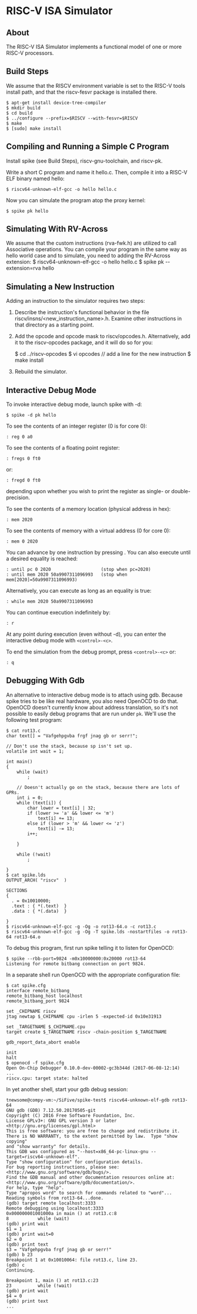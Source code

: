 RISC-V ISA Simulator
======================
About
-------------

The RISC-V ISA Simulator implements a functional model of one or more
RISC-V processors.

Build Steps
---------------

We assume that the RISCV environment variable is set to the RISC-V tools
install path, and that the riscv-fesvr package is installed there.

    $ apt-get install device-tree-compiler
    $ mkdir build
    $ cd build
    $ ../configure --prefix=$RISCV --with-fesvr=$RISCV
    $ make
    $ [sudo] make install

Compiling and Running a Simple C Program
-------------------------------------------

Install spike (see Build Steps), riscv-gnu-toolchain, and riscv-pk.

Write a short C program and name it hello.c.  Then, compile it into a RISC-V
ELF binary named hello:

    $ riscv64-unknown-elf-gcc -o hello hello.c

Now you can simulate the program atop the proxy kernel:

    $ spike pk hello

Simulating With RV-Across
-------------------------
We assume that the custom instructions (rva-fwk.h) are utilized to call Associative operations. You can compile your program in the same way as hello world case and to simulate, you need to adding the RV-Across extension:
    $ riscv64-unknown-elf-gcc -o hello hello.c
    $ spike pk --extension=rva hello

Simulating a New Instruction
------------------------------------

Adding an instruction to the simulator requires two steps:

  1.  Describe the instruction's functional behavior in the file
      riscv/insns/<new_instruction_name>.h.  Examine other instructions
      in that directory as a starting point.

  2.  Add the opcode and opcode mask to riscv/opcodes.h.  Alternatively,
      add it to the riscv-opcodes package, and it will do so for you:

         $ cd ../riscv-opcodes
         $ vi opcodes       // add a line for the new instruction
         $ make install

  3.  Rebuild the simulator.

Interactive Debug Mode
---------------------------

To invoke interactive debug mode, launch spike with -d:

    $ spike -d pk hello

To see the contents of an integer register (0 is for core 0):

    : reg 0 a0

To see the contents of a floating point register:

    : fregs 0 ft0

or:

    : fregd 0 ft0

depending upon whether you wish to print the register as single- or double-precision.

To see the contents of a memory location (physical address in hex):

    : mem 2020

To see the contents of memory with a virtual address (0 for core 0):

    : mem 0 2020

You can advance by one instruction by pressing <enter>. You can also
execute until a desired equality is reached:

    : until pc 0 2020                   (stop when pc=2020)
    : until mem 2020 50a9907311096993   (stop when mem[2020]=50a9907311096993)

Alternatively, you can execute as long as an equality is true:

    : while mem 2020 50a9907311096993

You can continue execution indefinitely by:

    : r

At any point during execution (even without -d), you can enter the
interactive debug mode with `<control>-<c>`.

To end the simulation from the debug prompt, press `<control>-<c>` or:

    : q

Debugging With Gdb
------------------

An alternative to interactive debug mode is to attach using gdb. Because spike
tries to be like real hardware, you also need OpenOCD to do that. OpenOCD
doesn't currently know about address translation, so it's not possible to
easily debug programs that are run under `pk`. We'll use the following test
program:
```
$ cat rot13.c 
char text[] = "Vafgehpgvba frgf jnag gb or serr!";

// Don't use the stack, because sp isn't set up.
volatile int wait = 1;

int main()
{
    while (wait)
        ;

    // Doesn't actually go on the stack, because there are lots of GPRs.
    int i = 0;
    while (text[i]) {
        char lower = text[i] | 32;
        if (lower >= 'a' && lower <= 'm')
            text[i] += 13;
        else if (lower > 'm' && lower <= 'z')
            text[i] -= 13;
        i++;
    
    }

    while (!wait)
        ;

}
$ cat spike.lds 
OUTPUT_ARCH( "riscv"  )

SECTIONS
{
  . = 0x10010000;
  .text : { *(.text)  }
  .data : { *(.data)  }

}
$ riscv64-unknown-elf-gcc -g -Og -o rot13-64.o -c rot13.c
$ riscv64-unknown-elf-gcc -g -Og -T spike.lds -nostartfiles -o rot13-64 rot13-64.o
```

To debug this program, first run spike telling it to listen for OpenOCD:
```
$ spike --rbb-port=9824 -m0x10000000:0x20000 rot13-64
Listening for remote bitbang connection on port 9824.
```

In a separate shell run OpenOCD with the appropriate configuration file:
```
$ cat spike.cfg 
interface remote_bitbang
remote_bitbang_host localhost
remote_bitbang_port 9824

set _CHIPNAME riscv
jtag newtap $_CHIPNAME cpu -irlen 5 -expected-id 0x10e31913

set _TARGETNAME $_CHIPNAME.cpu
target create $_TARGETNAME riscv -chain-position $_TARGETNAME

gdb_report_data_abort enable

init
halt
$ openocd -f spike.cfg
Open On-Chip Debugger 0.10.0-dev-00002-gc3b344d (2017-06-08-12:14)
...
riscv.cpu: target state: halted
```

In yet another shell, start your gdb debug session:
```
tnewsome@compy-vm:~/SiFive/spike-test$ riscv64-unknown-elf-gdb rot13-64
GNU gdb (GDB) 7.12.50.20170505-git
Copyright (C) 2016 Free Software Foundation, Inc.
License GPLv3+: GNU GPL version 3 or later <http://gnu.org/licenses/gpl.html>
This is free software: you are free to change and redistribute it.
There is NO WARRANTY, to the extent permitted by law.  Type "show copying"
and "show warranty" for details.
This GDB was configured as "--host=x86_64-pc-linux-gnu --target=riscv64-unknown-elf".
Type "show configuration" for configuration details.
For bug reporting instructions, please see:
<http://www.gnu.org/software/gdb/bugs/>.
Find the GDB manual and other documentation resources online at:
<http://www.gnu.org/software/gdb/documentation/>.
For help, type "help".
Type "apropos word" to search for commands related to "word"...
Reading symbols from rot13-64...done.
(gdb) target remote localhost:3333
Remote debugging using localhost:3333
0x000000001001000a in main () at rot13.c:8
8           while (wait)
(gdb) print wait
$1 = 1
(gdb) print wait=0
$2 = 0
(gdb) print text
$3 = "Vafgehpgvba frgf jnag gb or serr!"
(gdb) b 23
Breakpoint 1 at 0x10010064: file rot13.c, line 23.
(gdb) c
Continuing.

Breakpoint 1, main () at rot13.c:23
23          while (!wait)
(gdb) print wait
$4 = 0
(gdb) print text
...
``````
```
```
```
```
```
```
```
